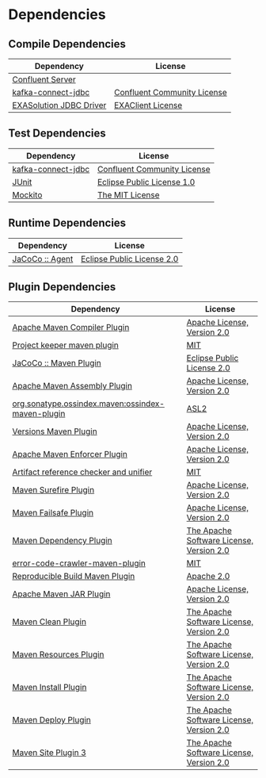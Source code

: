 <!-- @formatter:off -->
# Dependencies

## Compile Dependencies

| Dependency                   | License                          |
| ---------------------------- | -------------------------------- |
| [Confluent Server][0]        |                                  |
| [kafka-connect-jdbc][1]      | [Confluent Community License][2] |
| [EXASolution JDBC Driver][3] | [EXAClient License][4]           |

## Test Dependencies

| Dependency              | License                          |
| ----------------------- | -------------------------------- |
| [kafka-connect-jdbc][1] | [Confluent Community License][2] |
| [JUnit][7]              | [Eclipse Public License 1.0][8]  |
| [Mockito][9]            | [The MIT License][10]            |

## Runtime Dependencies

| Dependency            | License                          |
| --------------------- | -------------------------------- |
| [JaCoCo :: Agent][11] | [Eclipse Public License 2.0][12] |

## Plugin Dependencies

| Dependency                                              | License                                        |
| ------------------------------------------------------- | ---------------------------------------------- |
| [Apache Maven Compiler Plugin][13]                      | [Apache License, Version 2.0][14]              |
| [Project keeper maven plugin][15]                       | [MIT][16]                                      |
| [JaCoCo :: Maven Plugin][17]                            | [Eclipse Public License 2.0][12]               |
| [Apache Maven Assembly Plugin][19]                      | [Apache License, Version 2.0][14]              |
| [org.sonatype.ossindex.maven:ossindex-maven-plugin][21] | [ASL2][22]                                     |
| [Versions Maven Plugin][23]                             | [Apache License, Version 2.0][14]              |
| [Apache Maven Enforcer Plugin][25]                      | [Apache License, Version 2.0][14]              |
| [Artifact reference checker and unifier][27]            | [MIT][16]                                      |
| [Maven Surefire Plugin][29]                             | [Apache License, Version 2.0][14]              |
| [Maven Failsafe Plugin][31]                             | [Apache License, Version 2.0][14]              |
| [Maven Dependency Plugin][33]                           | [The Apache Software License, Version 2.0][22] |
| [error-code-crawler-maven-plugin][35]                   | [MIT][16]                                      |
| [Reproducible Build Maven Plugin][37]                   | [Apache 2.0][22]                               |
| [Apache Maven JAR Plugin][39]                           | [Apache License, Version 2.0][14]              |
| [Maven Clean Plugin][41]                                | [The Apache Software License, Version 2.0][22] |
| [Maven Resources Plugin][43]                            | [The Apache Software License, Version 2.0][22] |
| [Maven Install Plugin][45]                              | [The Apache Software License, Version 2.0][22] |
| [Maven Deploy Plugin][47]                               | [The Apache Software License, Version 2.0][22] |
| [Maven Site Plugin 3][49]                               | [The Apache Software License, Version 2.0][22] |

[11]: https://www.eclemma.org/jacoco/index.html
[15]: https://github.com/exasol/project-keeper-maven-plugin
[22]: http://www.apache.org/licenses/LICENSE-2.0.txt
[29]: https://maven.apache.org/surefire/maven-surefire-plugin/
[41]: http://maven.apache.org/plugins/maven-clean-plugin/
[4]: https://docs.exasol.com/connect_exasol/drivers/jdbc.htm
[16]: https://opensource.org/licenses/MIT
[31]: https://maven.apache.org/surefire/maven-failsafe-plugin/
[23]: http://www.mojohaus.org/versions-maven-plugin/
[33]: http://maven.apache.org/plugins/maven-dependency-plugin/
[1]: http://confluent.io
[13]: https://maven.apache.org/plugins/maven-compiler-plugin/
[7]: http://junit.org
[12]: https://www.eclipse.org/legal/epl-2.0/
[8]: http://www.eclipse.org/legal/epl-v10.html
[0]: https://kafka.apache.org
[17]: https://www.jacoco.org/jacoco/trunk/doc/maven.html
[9]: https://site.mockito.org
[37]: http://zlika.github.io/reproducible-build-maven-plugin
[14]: https://www.apache.org/licenses/LICENSE-2.0.txt
[25]: https://maven.apache.org/enforcer/maven-enforcer-plugin/
[2]: https://www.confluent.io/confluent-community-license
[3]: http://www.exasol.com
[45]: http://maven.apache.org/plugins/maven-install-plugin/
[21]: https://sonatype.github.io/ossindex-maven/maven-plugin/
[10]: http://github.com/mockito/mockito/blob/master/LICENSE
[47]: http://maven.apache.org/plugins/maven-deploy-plugin/
[49]: http://maven.apache.org/plugins/maven-site-plugin/
[43]: http://maven.apache.org/plugins/maven-resources-plugin/
[27]: https://github.com/exasol/artifact-reference-checker-maven-plugin
[35]: https://github.com/exasol/error-code-crawler-maven-plugin
[39]: https://maven.apache.org/plugins/maven-jar-plugin/
[19]: https://maven.apache.org/plugins/maven-assembly-plugin/

